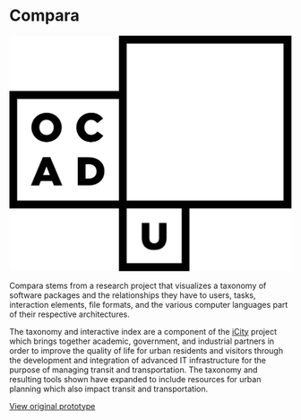 # Compara

![](logo.svg)

Compara stems from a research project that visualizes a taxonomy of software packages and the relationships they have to users, tasks, interaction elements, file formats, and the various computer languages part of their respective architectures.

The taxonomy and interactive index are a component of the [iCity](https://uttri.utoronto.ca/research/projects/icity/) project which brings together academic, government, and industrial partners in order to improve the quality of life for urban residents and visitors through the development and integration of advanced IT infrastructure for the purpose of managing transit and transportation. The taxonomy and resulting tools shown have expanded to include resources for urban planning which also impact transit and transportation.

[View original prototype](http://ocadu-val.github.io/cmpr)
